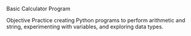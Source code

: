 Basic Calculator Program

Objective
Practice creating Python programs to perform arithmetic and string, experimenting with variables, and exploring data types.

